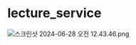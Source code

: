 # lecture_service

![스크린샷 2024-06-28 오전 12.43.46.png](..%2F..%2F..%2F..%2FDesktop%2F%EC%8A%A4%ED%81%AC%EB%A6%B0%EC%83%B7%202024-06-28%20%EC%98%A4%EC%A0%84%2012.43.46.png)